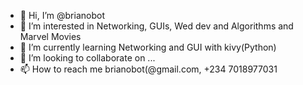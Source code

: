 - 👋 Hi, I’m @brianobot
- 👀 I’m interested in Networking, GUIs, Wed dev and Algorithms and Marvel Movies
- 🌱 I’m currently learning Networking and GUI with kivy(Python)
- 💞️ I’m looking to collaborate on ...
- 📫 How to reach me brianobot(@gmail.com, +234 7018977031

<!---
brianobot/brianobot is a ✨ special ✨ repository because its `README.md` (this file) appears on your GitHub profile.
You can click the Preview link to take a look at your changes.
--->
